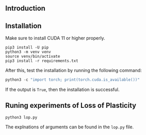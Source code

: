 
## Introduction



## Installation

Make sure to install CUDA 11 or higher properly.

```shell
pip3 install -U pip
python3 -m venv venv
source venv/bin/activate
pip3 install -r requirements.txt
```

After this, test the installation by running the following command:

```python
python3 -c "import torch; print(torch.cuda.is_available())"
```

If the output is `True`, then the installation is successful.

## Runing experiments of Loss of Plasticity

```shell
python3 lop.py
```

The explnations of arguments can be found in the `lop.py` file.

